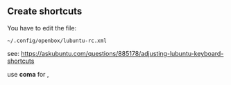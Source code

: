 Create shortcuts
--------------------------

You have to edit the file:

    ~/.config/openbox/lubuntu-rc.xml

see: https://askubuntu.com/questions/885178/adjusting-lubuntu-keyboard-shortcuts

use __coma__ for ,

